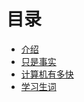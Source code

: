 # 目录
- [介绍](introduction.md)
- [只是事实](just-the-facts.md)
- [计算机有多快](speed.md)
- [学习生词](language.md)
